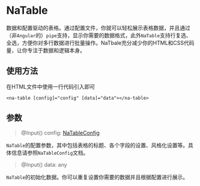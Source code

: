 # NaTable

数据和配置驱动的表格。通过配置文件，你就可以轻松展示表格数据，并且通过（非`Angular`的）`pipe`支持，显示你需要的数据格式，此外`NaTable`支持行复选、全选，方便你对多行数据进行批量操作。NaTbale充分减少你的HTML和CSS代码量，让你专注于数据和逻辑本身。

## 使用方法

在HTML文件中使用一行代码引入即可

    <na-table [config]="config" [data]="data"></na-table>

## 参数

> @Input() config: [NaTableConfig](../configs/na-table-config.md)

`NaTable`的配置参数，其中包括表格的标题、各个字段的设置、风格化设置等。具体信息请参照`NaTableConfig`文档。

> @Input() data: any

`NaTable`的初始化数据。你可以重复设置你需要的数据并且根据配置进行展示。
